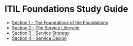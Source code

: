 # ITIL Foundations Study Guide

* [Section 1 - The Foundations of the Foundations](/s1.md)
* [Section 2 - The Service Lifecycle](/s2.md)
* [Section 3 - Service Strategy](/s3.md)
* [Section 4 - Service Design](/s4.md)
